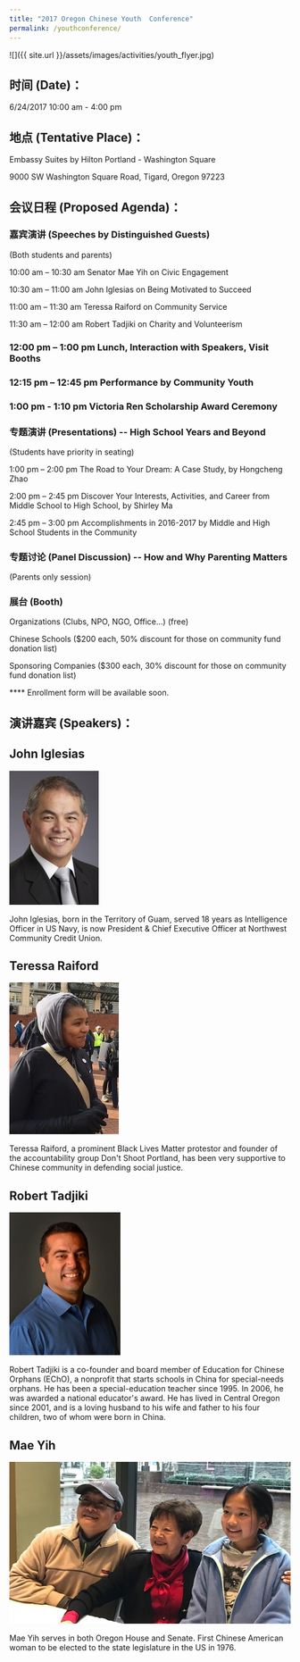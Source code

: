 ```yaml
---
title: "2017 Oregon Chinese Youth  Conference"
permalink: /youthconference/
---
```

![]({{ site.url }}/assets/images/activities/youth_flyer.jpg)

## 时间 (Date)：
6/24/2017 10:00 am - 4:00 pm

## 地点 (Tentative Place)：
Embassy Suites by Hilton Portland - Washington Square

9000 SW Washington Square Road, Tigard, Oregon 97223

## 会议日程 (Proposed Agenda)：

### 嘉宾演讲 (Speeches by Distinguished Guests)

(Both students and parents)

10:00 am – 10:30 am	Senator Mae Yih on Civic Engagement

10:30 am – 11:00 am	John Iglesias on Being Motivated to Succeed

11:00 am – 11:30 am 	Teressa Raiford on Community Service

11:30 am – 12:00 am	Robert Tadjiki on Charity and Volunteerism

### 12:00 pm – 1:00 pm Lunch, Interaction with Speakers, Visit Booths

### 12:15 pm – 12:45 pm Performance by Community Youth

### 1:00 pm - 1:10 pm Victoria Ren Scholarship Award Ceremony

### 专题演讲 (Presentations) -- High School Years and Beyond

(Students have priority in seating)

1:00 pm – 2:00 pm		The Road to Your Dream: A Case Study, by Hongcheng Zhao

2:00 pm – 2:45 pm		Discover Your Interests, Activities, and Career from Middle School to High School, by Shirley Ma

2:45 pm – 3:00 pm		Accomplishments in 2016-2017 by Middle and High School Students in the Community

### 专题讨论 (Panel Discussion) -- How and Why Parenting Matters

(Parents only session)

### 展台 (Booth)

Organizations (Clubs, NPO, NGO, Office...) (free)

Chinese Schools ($200 each, 50% discount for those on community fund donation list)

Sponsoring Companies ($300 each, 30% discount for those on community fund donation list)

**** Enrollment form will be available soon.

## 演讲嘉宾 (Speakers)：

## John Iglesias
<p><img src="/assets/images/activities/iglesias.png"></p>
John Iglesias, born in the Territory of Guam, served 18 years as Intelligence Officer in US Navy, is now President &
Chief Executive Officer at Northwest Community Credit Union.

## Teressa Raiford
<p><img src="/assets/images/activities/teressa2.jpg"></p>
Teressa Raiford, a prominent Black Lives Matter protestor and founder of the accountability group Don't Shoot Portland, has been very supportive to Chinese community in defending social justice.

## Robert Tadjiki
<p><img src="/assets/images/activities/robert2.jpg"></p>

Robert Tadjiki is a co-founder and board member of Education for Chinese Orphans (EChO), a nonprofit that starts schools in China for special-needs orphans. He has been a special-education teacher since 1995. In 2006, he was awarded a national educator's award. He has lived in Central Oregon since 2001, and is a loving husband to his wife and father to his four children, two of whom were born in China.

## Mae Yih
<p><img src="/assets/images/activities/mae_yih2.jpg"></p>
Mae Yih serves in both Oregon House and Senate. First Chinese American woman to be elected to the state legislature in the US in 1976.  
